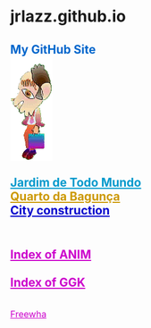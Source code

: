 # jrlazz.github.io
<h2 style="color:#06c;">My GitHub Site<br>
<img src="ag_baboy.gif"><br>

<a href="https://jrlazz.github.io/vivian/jtm.html" target="_blank" style="color:#09c;">Jardim de Todo Mundo</a><br>
<a href="https://jrlazz.eu5.org/qdb/form02.php" target="_blank" style="color:#c90;">Quarto da Bagunça</a><br>
<a href="https://jrlazz.github.io/anim/Vdrag.html" target="_blank" style="color:#00c;">City construction</a><br>
<br>
</h2>
<h2>
<a href="https://jrlazz.github.io/pages_anim.html" target="_blank" style="color:#c0c;">Index of ANIM</a><br>
<br>
<a href="https://jrlazz.github.io/pages_ggk.html" target="_blank" style="color:#c0c;">Index of GGK</a><br>
</h2>
<br>
<a href="https://jrlazz.eu5.org/" target="_blank" style="font-size:12pt;color:#c0c;">Freewha</a>
